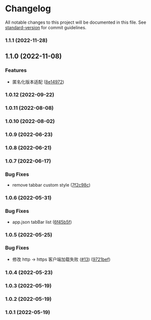 # Changelog

All notable changes to this project will be documented in this file. See [standard-version](https://github.com/conventional-changelog/standard-version) for commit guidelines.

### 1.1.1 (2022-11-28)

## 1.1.0 (2022-11-08)


### Features

* 匿名化版本适配 ([8e14972](./commit/8e1497207f9c5f0de9059071745e41f144636877))

### 1.0.12 (2022-09-22)

### 1.0.11 (2022-08-08)

### 1.0.10 (2022-08-02)

### 1.0.9 (2022-06-23)

### 1.0.8 (2022-06-21)

### 1.0.7 (2022-06-17)


### Bug Fixes

* remove tabbar custom style ([7f2c98c](./commit/7f2c98c294b4e9197ffa653b9c2240ccb36311d5))

### 1.0.6 (2022-05-31)


### Bug Fixes

* app.json tabBar list ([6f45b5f](./commit/6f45b5f6468ed618fda4e8183476a3a1ae156177))

### 1.0.5 (2022-05-25)


### Bug Fixes

* 修改 http -> https 客户端加载失败 ([#13](./issues/13)) ([9721bef](./commit/9721bef9857c33f5333d56594582de5706c2d24b))

### 1.0.4 (2022-05-23)

### 1.0.3 (2022-05-19)

### 1.0.2 (2022-05-19)

### 1.0.1 (2022-05-19)
